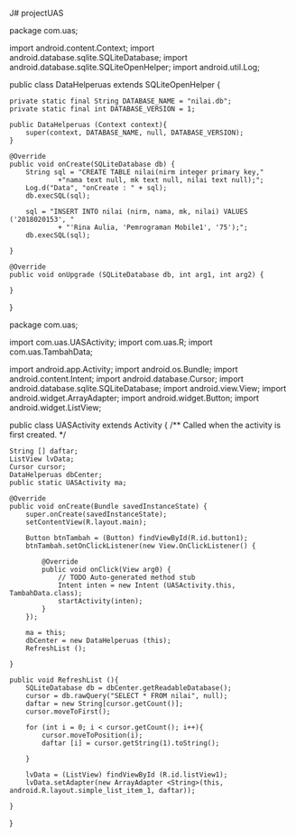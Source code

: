 J# projectUAS

package com.uas;

import android.content.Context;
import android.database.sqlite.SQLiteDatabase;
import android.database.sqlite.SQLiteOpenHelper;
import android.util.Log;

public class DataHelperuas extends SQLiteOpenHelper {
    
	private static final String DATABASE_NAME = "nilai.db";
	private static final int DATABASE_VERSION = 1;
	
	public DataHelperuas (Context context){
		super(context, DATABASE_NAME, null, DATABASE_VERSION);
	}
	
    @Override
    public void onCreate(SQLiteDatabase db) {
        String sql = "CREATE TABLE nilai(nirm integer primary key,"
        		+"nama text null, mk text null, nilai text null);";
        Log.d("Data", "onCreate : " + sql);
        db.execSQL(sql);
        
        sql = "INSERT INTO nilai (nirm, nama, mk, nilai) VALUES ('2018020153', "
        		+ "'Rina Aulia, 'Pemrograman Mobile1', '75');";
        db.execSQL(sql);

    }
    
    @Override
    public void onUpgrade (SQLiteDatabase db, int arg1, int arg2) {
    	
    }
    
}


package com.uas;

import com.uas.UASActivity;
import com.uas.R;
import com.uas.TambahData;

import android.app.Activity;
import android.os.Bundle;
import android.content.Intent;
import android.database.Cursor;
import android.database.sqlite.SQLiteDatabase;
import android.view.View;
import android.widget.ArrayAdapter;
import android.widget.Button;
import android.widget.ListView;

public class UASActivity extends Activity {
    /** Called when the activity is first created. */
	
	String [] daftar;
	ListView lvData;
	Cursor cursor;
	DataHelperuas dbCenter;
	public static UASActivity ma;
	
    @Override
    public void onCreate(Bundle savedInstanceState) {
        super.onCreate(savedInstanceState);
        setContentView(R.layout.main);
        
        Button btnTambah = (Button) findViewById(R.id.button1);
        btnTambah.setOnClickListener(new View.OnClickListener() {
			
			@Override
			public void onClick(View arg0) {
				// TODO Auto-generated method stub
				Intent inten = new Intent (UASActivity.this, TambahData.class);
				startActivity(inten);
			}
		});
         
        ma = this;      
        dbCenter = new DataHelperuas (this);
        RefreshList ();
        
    }
    
    public void RefreshList (){
    	SQLiteDatabase db = dbCenter.getReadableDatabase();
    	cursor = db.rawQuery("SELECT * FROM nilai", null);
    	daftar = new String[cursor.getCount()];
    	cursor.moveToFirst();
    	
    	for (int i = 0; i < cursor.getCount(); i++){
    		cursor.moveToPosition(i);
    		daftar [i] = cursor.getString(1).toString();
    	
    	}
    	
    	lvData = (ListView) findViewById (R.id.listView1);
    	lvData.setAdapter(new ArrayAdapter <String>(this, android.R.layout.simple_list_item_1, daftar));
    	
    }
}
